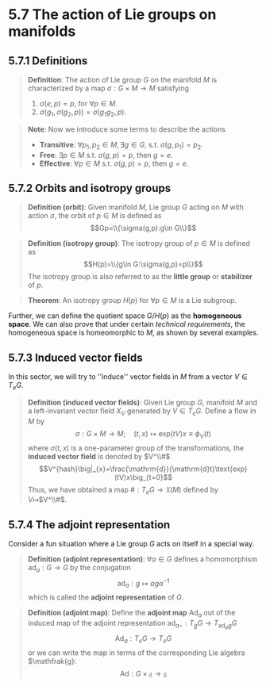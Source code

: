 # 5.7 The action of Lie groups on manifolds

## 5.7.1 Definitions

>**Definition**: The action of Lie group $G$ on the manifold $M$ is characterized by a map $\sigma:G\times M\to M$ satisfying
> 1. $\sigma(e,p)=p$, for $\forall p\in M$.
> 2. $\sigma(g_1,\sigma(g_2,p))=\sigma(g_1g_2,p)$.

>**Note**: Now we introduce some terms to describe the actions
>- **Transitive**: $\forall p_1,p_2\in M,\exists g\in G,$ s.t. $\sigma(g,p_1)=p_2$.
>- **Free**: $\exists p\in M$ s.t. $\sigma(g,p)=p$, then $g=e$.
>- **Effective**: $\forall p\in M$ s.t. $\sigma(g,p)=p$, then $g=e$.


## 5.7.2 Orbits and isotropy groups

>**Definition (orbit)**: Given manifold $M$, Lie group $G$ acting on $M$ with action $\sigma$, the orbit of $p\in M$ is defined as
>$$Gp=\\{\sigma(g,p):g\in G\\}$$


>**Definition (isotropy group)**: The isotropy group of $p\in M$ is defined as
>$$H(p)=\\{g\in G:\sigma(g,p)=p\\}$$
>The isotropy group is also referred to as the **little group** or **stabilizer** of $p$.

>**Theorem**: An isotropy group $H(p)$ for $\forall p\in M$ is a Lie subgroup.

Further, we can define the quotient space $G/H(p)$ as the **homogeneous space**. We can also prove that under certain _technical requirements_, the homogeneous space is homeomorphic to $M$, as shown by several examples.


## 5.7.3 Induced vector fields

In this sector, we will try to ''induce'' vector fields in $M$ from a vector $V\in T_eG$.

>**Definition (induced vector fields)**: Given Lie group $G$, manifold $M$ and a left-invariant vector field $X_V$ generated by $V\in T_eG$. Define a flow in $M$ by
>$$\sigma: G\times M \to M;\quad (t, x)\mapsto \text{exp}(tV)x\equiv \phi_V(t)$$
>where $\sigma(t,x)$ is a one-parameter group of the transformations, the **induced vector field** is denoted by $V^\\#$
>$$V^{hash}\big|_{x}=\frac{\mathrm{d}}{\mathrm{d}t}\text{exp}(tV)x\big_{t=0}$$
>Thus, we have obtained a map #$: T_eG\to \mathfrak{X}(M)$ defined by $V\mapsto$$V^\\#$. 


## 5.7.4 The adjoint representation

Consider a fun situation where a Lie group $G$ acts on itself in a special way.

>**Definition (adjoint representation)**: $\forall a\in G$ defines a homomorphism $\text{ad}_a:G\to G$ by the conjugation
>$$\text{ad}_a: g\mapsto aga^{-1}$$
>which is called the **adjoint representation** of $G$.

>**Definition (adjoint map)**: Define the **adjoint map** $\text{Ad}_{a}$ out of the induced map of the adjoint representation $\text{ad}_{a\star}:T_gG\to T_{\text{ad}_ag}G$
>$$\text{Ad}_a:T_eG\to T_eG$$
>or we can write the map in terms of the corresponding Lie algebra $\mathfrak{g}:
>$$\text{Ad}:G\times \mathfrak{g}\to \mathfrak{g}$$
